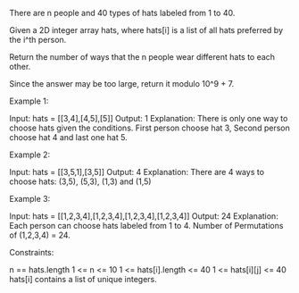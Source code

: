 There are n people and 40 types of hats labeled from 1 to 40.

Given a 2D integer array hats, where hats[i] is a list of all hats preferred
by the i^th person.

Return the number of ways that the n people wear different hats to each
other.

Since the answer may be too large, return it modulo 10^9 + 7.


Example 1:


Input: hats = [[3,4],[4,5],[5]]
Output: 1
Explanation: There is only one way to choose hats given the conditions. 
First person choose hat 3, Second person choose hat 4 and last one hat 5.


Example 2:


Input: hats = [[3,5,1],[3,5]]
Output: 4
Explanation: There are 4 ways to choose hats:
(3,5), (5,3), (1,3) and (1,5)


Example 3:


Input: hats = [[1,2,3,4],[1,2,3,4],[1,2,3,4],[1,2,3,4]]
Output: 24
Explanation: Each person can choose hats labeled from 1 to 4.
Number of Permutations of (1,2,3,4) = 24.



Constraints:


n == hats.length
1 <= n <= 10
1 <= hats[i].length <= 40
1 <= hats[i][j] <= 40
hats[i] contains a list of unique integers.




